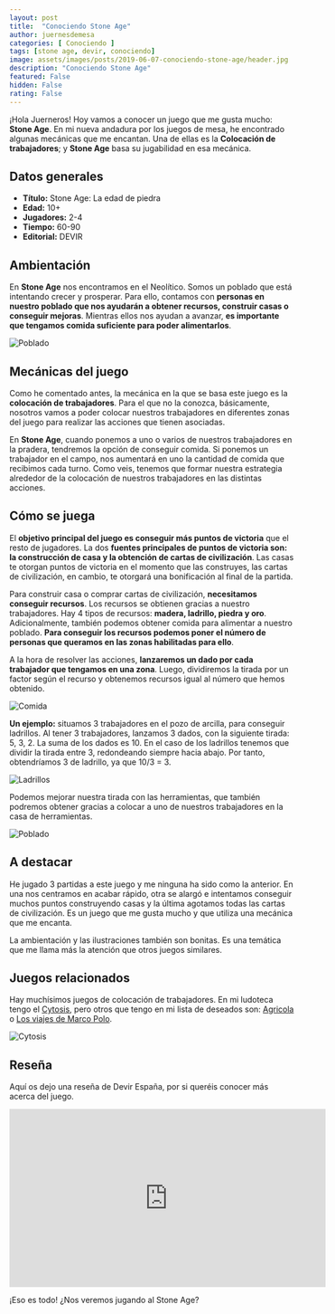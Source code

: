 ```yaml
---
layout: post
title:  "Conociendo Stone Age"
author: juernesdemesa
categories: [ Conociendo ]
tags: [stone age, devir, conociendo]
image: assets/images/posts/2019-06-07-conociendo-stone-age/header.jpg
description: "Conociendo Stone Age"
featured: False
hidden: False
rating: False
---
```


¡Hola Juerneros! Hoy vamos a conocer un juego que me gusta mucho: **Stone Age**. En mi nueva andadura por los juegos de mesa, he encontrado algunas mecánicas que me encantan. Una de ellas es la **Colocación de trabajadores**; y **Stone Age** basa su jugabilidad en esa mecánica.

## Datos generales

* **Título:** Stone Age: La edad de piedra
* **Edad:** 10+
* **Jugadores:** 2-4
* **Tiempo:** 60-90
* **Editorial:** DEVIR

## Ambientación

En **Stone Age** nos encontramos en el Neolítico. Somos un poblado que está intentando crecer y prosperar. Para ello, contamos con **personas en nuestro poblado que nos ayudarán a obtener recursos, construir casas o conseguir mejoras**. Mientras ellos nos ayudan a avanzar, **es importante que tengamos comida suficiente para poder alimentarlos**.

![Poblado](/assets/images/posts/2019-06-07-conociendo-stone-age/poblado.jpg)

## Mecánicas del juego

Como he comentado antes, la mecánica en la que se basa este juego es la **colocación de trabajadores**. Para el que no la conozca, básicamente, nosotros vamos a poder colocar nuestros trabajadores en diferentes zonas del juego para realizar las acciones que tienen asociadas.

En **Stone Age**, cuando ponemos a uno o varios de nuestros trabajadores en la pradera, tendremos la opción de conseguir comida. Si ponemos un trabajador en el campo, nos aumentará en uno la cantidad de comida que recibimos cada turno. Como veis, tenemos que formar nuestra estrategia alrededor de la colocación de nuestros trabajadores en las distintas acciones.

## Cómo se juega

El **objetivo principal del juego es conseguir más puntos de victoria** que el resto de jugadores. La dos **fuentes principales de puntos de victoria son: la construcción de casa y la obtención de cartas de civilización**. Las casas te otorgan puntos de victoria en el momento que las construyes, las cartas de civilización, en cambio, te otorgará una bonificación al final de la partida.

Para construir casa o comprar cartas de civilización, **necesitamos conseguir recursos**. Los recursos se obtienen gracias a nuestro trabajadores. Hay 4 tipos de recursos: **madera, ladrillo, piedra y oro**. Adicionalmente, también podemos obtener comida para alimentar a nuestro poblado. **Para conseguir los recursos podemos poner el número de personas que queramos en las zonas habilitadas para ello**. 

A la hora de resolver las acciones, **lanzaremos un dado por cada trabajador que tengamos en una zona**. Luego, dividiremos la tirada por un factor según el recurso y obtenemos recursos igual al número que hemos obtenido.

![Comida](/assets/images/posts/2019-06-07-conociendo-stone-age/meal.jpg)


**Un ejemplo:** situamos 3 trabajadores en el pozo de arcilla, para conseguir ladrillos. Al tener 3 trabajadores, lanzamos 3 dados, con la siguiente tirada: 5, 3, 2. La suma de los dados es 10. En el caso de los ladrillos tenemos que dividir la tirada entre 3, redondeando siempre hacia abajo. Por tanto, obtendríamos 3 de ladrillo, ya que 10/3 = 3.

![Ladrillos](/assets/images/posts/2019-06-07-conociendo-stone-age/bricks.jpg)


Podemos mejorar nuestra tirada con las herramientas, que también podremos obtener gracias a colocar a uno de nuestros trabajadores en la casa de herramientas.

![Poblado](/assets/images/posts/2019-06-07-conociendo-stone-age/tools.jpg)


## A destacar

He jugado 3 partidas a este juego y me ninguna ha sido como la anterior. En una nos centramos en acabar rápido, otra se alargó e intentamos conseguir muchos puntos construyendo casas y la última agotamos todas las cartas de civilización. Es un juego que me gusta mucho y que utiliza una mecánica que me encanta.

La ambientación y las ilustraciones también son bonitas. Es una temática que me llama más la atención que otros juegos similares.

## Juegos relacionados

Hay muchísimos juegos de colocación de trabajadores. En mi ludoteca tengo el [Cytosis](https://boardgamegeek.com/boardgame/202977/cytosis-cell-biology-board-game), pero otros que tengo en mi lista de deseados son: [Agricola](https://boardgamegeek.com/boardgame/31260/agricola) o [Los viajes de Marco Polo](https://boardgamegeek.com/boardgame/171623/voyages-marco-polo).

![Cytosis](/assets/images/posts/2019-06-07-conociendo-stone-age/cytosis.jpg)
## Reseña

Aquí os dejo una reseña de Devir España, por si queréis conocer más acerca del juego.

<iframe width="560" height="315" src="https://www.youtube.com/embed/xOMLxecYr6U" frameborder="0" allow="accelerometer; autoplay; encrypted-media; gyroscope; picture-in-picture" allowfullscreen></iframe>

¡Eso es todo! ¿Nos veremos jugando al Stone Age? 
